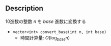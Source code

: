 ## Description

10進数の整数 $n$ を $base$ 進数に変換する

- `vector<int> convert_base(int n, int base)`
    - 時間計算量: $O(\log_{base} n)$